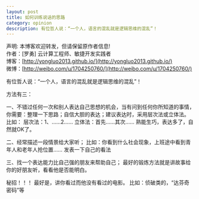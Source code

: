 ```yaml
---
layout: post
title: 如何训练说话的思路
category: opinion
description: 有位哲人说：“一个人，语言的混乱就是逻辑思维的混乱”！
---
```


声明: 本博客欢迎转发，但请保留原作者信息!      
作者：[罗勇] 云计算工程师、敏捷开发实践者    
博客：[http://yongluo2013.github.io/](http://yongluo2013.github.io/)    
微博：[http://weibo.com/u/1704250760/](http://weibo.com/u/1704250760/)    


有位哲人说：“一个人，语言的混乱就是逻辑思维的混乱”！

方法有三：

一、不错过任何一次和别人表达自己思想的机会，当有问到任何你所知道的事情，你需要：整理一下思路；自信大胆的表达；建议表达时，采用层次法或立体法。
比如：
层次法：1、……2……
立体法：首先……其次……
熟能生巧，表达多了，自然就OK了。

二、经常描述一段情景给大家听；
比如：你看到什么社会现象，上班途中看到青年人和老年人抢位置…… 发表一下自己的看法

三、找一个表达能力比自己强的朋友来帮助自己；
最好的锻炼方法就是讲故事给你的好朋友听，看看他是否能明白。

秘招！！！
最好是，讲你看过而他没有看过的电影。
比如：侦破类的，“达芬奇密码”等

